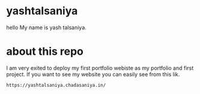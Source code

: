 # yashtalsaniya
 hello My name is yash talsaniya.
 
 # about this repo
  I am very exited to deploy my first portfolio webiste as my portfolio and first project.
    If you want to see my website you can easily see from this lik.
    
    https://yashtalsaniya.chadasaniya.in/
